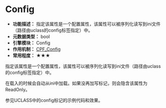 # Config

- **功能描述：** 指定该属性是一个配置属性，该属性可以被序列化读写到ini文件（路径由uclass的config标签指定）中。
- **元数据类型：** bool
- **引擎模块：** Config
- **作用机制：** [CPF_Config](../../../Flags/EPropertyFlags/CPF_Config.md)
- **常用程度：** ★★★

指定该属性是一个配置属性，该属性可以被序列化读写到ini文件（路径由uclass的config标签指定）中。

在载入的时候会自动从ini中加载。如果没再加写标记，则会隐含该属性为ReadOnly。

参见UCLASS中的config标记的示例代码和效果。